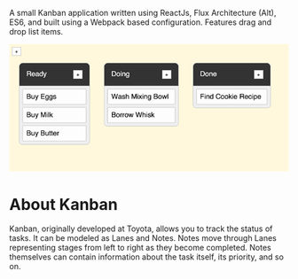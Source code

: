 A small Kanban application written using ReactJs, Flux Architecture (Alt), ES6, and built using a Webpack based configuration.  Features drag and drop list items.

![Screenshot](/assets/screenshot.png?raw=true)


# About Kanban
Kanban, originally developed at Toyota, allows you to track the status of tasks. It can be modeled as Lanes and Notes. Notes move through Lanes representing stages from left to right as they become completed. Notes themselves can contain information about the task itself, its priority, and so on.